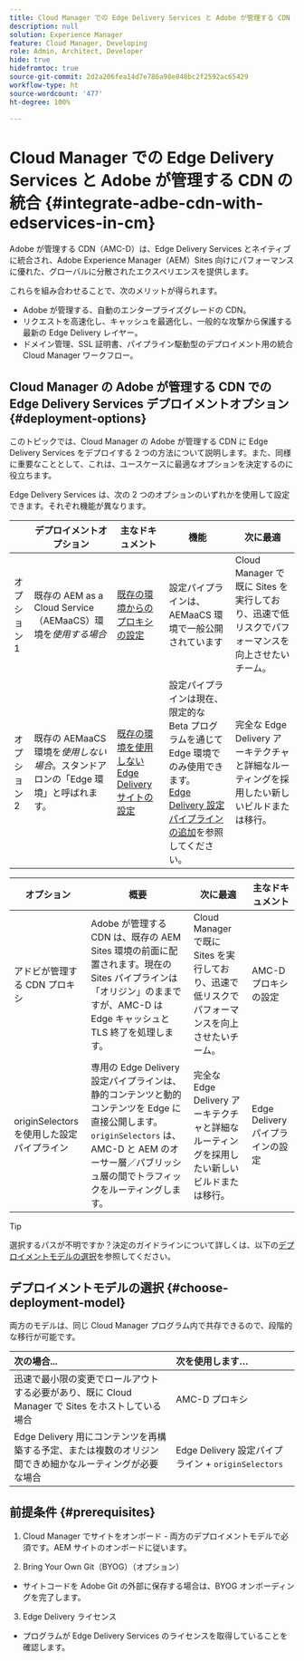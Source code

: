 ```yaml
---
title: Cloud Manager での Edge Delivery Services と Adobe が管理する CDN の統合
description: null
solution: Experience Manager
feature: Cloud Manager, Developing
role: Admin, Architect, Developer
hide: true
hidefromtoc: true
source-git-commit: 2d2a206fea14d7e786a98e848bc2f2592ac65429
workflow-type: ht
source-wordcount: '477'
ht-degree: 100%

---
```



# Cloud Manager での Edge Delivery Services と Adobe が管理する CDN の統合 {#integrate-adbe-cdn-with-edservices-in-cm}

Adobe が管理する CDN（AMC-D）は、Edge Delivery Services とネイティブに統合され、Adobe Experience Manager（AEM）Sites 向けにパフォーマンスに優れた、グローバルに分散されたエクスペリエンスを提供します。

これらを組み合わせることで、次のメリットが得られます。

* Adobe が管理する、自動のエンタープライズグレードの CDN。
* リクエストを高速化し、キャッシュを最適化し、一般的な攻撃から保護する最新の Edge Delivery レイヤー。
* ドメイン管理、SSL 証明書、パイプライン駆動型のデプロイメント用の統合 Cloud Manager ワークフロー。

<!--
Adobe's Edge Delivery Services (EDS) can take advantage of an Adobe managed CDN. EDS is a framework that optimizes website delivery for speed, simplicity, and scalability by pushing content closer to the user through edge nodes. It is not a replacement for a CDN, but rather a way to enhance content delivery, especially when you use the Adobe managed CDN. It offers you the following benefits:

* Adobe-Managed CDN: EDS can use an Adobe-managed CDN, offering features like self-service CDN management and automatic certificate renewal. 
* EDS and AEM: EDS is a feature of AEM as a Cloud Service and works alongside the AEM authoring environment. 
* Performance enhancement: EDS, in conjunction with an Adobe Managed CDN, improves website performance by caching content at edge locations closer to users, reducing latency. 
* Flexibility: EDS provides flexibility in content delivery, allowing your organization to choose between the Adobe-managed CDN or their own CDN setup, based on their needs and existing infrastructure. 
Self-Service CDN Management:
Adobe-managed CDN within EDS enables self-service configuration and management tasks like SSL certificate setup. 
 
Use Cases:
EDS with CDN integration is beneficial for various scenarios, including e-commerce storefronts and websites requiring high performance and scalability. -->

## Cloud Manager の Adobe が管理する CDN での Edge Delivery Services デプロイメントオプション {#deployment-options}

このトピックでは、Cloud Manager の Adobe が管理する CDN に Edge Delivery Services をデプロイする 2 つの方法について説明します。また、同様に重要なこととして、これは、ユースケースに最適なオプションを決定するのに役立ちます。

Edge Delivery Services は、次の 2 つのオプションのいずれかを使用して設定できます。それぞれ機能が異なります。

|  | デプロイメントオプション | 主なドキュメント | 機能 | 次に最適 |
| --- | --- | --- | --- | --- |
| オプション 1 | 既存の AEM as a Cloud Service（AEMaaCS）環境を&#x200B;*使用する場合* | [既存の環境からのプロキシの設定](https://www.aem.live/docs/byo-cdn-adobe-managed#option-1-setup-a-proxy-from-an-existing-environment) | 設定パイプラインは、AEMaaCS 環境で一般公開されています | Cloud Manager で既に Sites を実行しており、迅速で低リスクでパフォーマンスを向上させたいチーム。 |
| オプション 2 | 既存の AEMaaCS 環境を&#x200B;*使用しない場合*。スタンドアロンの「Edge 環境」と呼ばれます。 | [既存の環境を使用しない Edge Delivery サイトの設定](https://www.aem.live/docs/byo-cdn-adobe-managed#option-2-setup-an-edge-delivery-site-without-an-existing-environment) | 設定パイプラインは現在、限定的な Beta プログラムを通じて Edge 環境でのみ使用できます。<br>[Edge Delivery 設定パイプラインの追加](help/implementing/cloud-manager/release-notes/current.md##add-eds-pipeline)を参照してください。 | 完全な Edge Delivery アーキテクチャと詳細なルーティングを採用したい新しいビルドまたは移行。 |

<!-- Ultimately this URL above will need to be updated on GA -->

| オプション | 概要 | 次に最適 | 主なドキュメント |
| --- | --- | --- | --- |
| アドビが管理する CDN プロキシ | Adobe が管理する CDN は、既存の AEM Sites 環境の前面に配置されます。現在の Sites パイプラインは「オリジン」のままですが、AMC-D は Edge キャッシュと TLS 終了を処理します。 | Cloud Manager で既に Sites を実行しており、迅速で低リスクでパフォーマンスを向上させたいチーム。 | AMC-D プロキシの設定 |
| originSelectors を使用した設定パイプライン | 専用の Edge Delivery 設定パイプラインは、静的コンテンツと動的コンテンツを Edge に直接公開します。 `originSelectors` は、AMC-D と AEM のオーサー層／パブリッシュ層の間でトラフィックをルーティングします。 | 完全な Edge Delivery アーキテクチャと詳細なルーティングを採用したい新しいビルドまたは移行。 | Edge Delivery パイプラインの設定 |

>[!TIP]
>
>選択するパスが不明ですか？決定のガイドラインについて詳しくは、以下の[デプロイメントモデルの選択](#choose-deployment-model)を参照してください。

## デプロイメントモデルの選択 {#choose-deployment-model}

両方のモデルは、同じ Cloud Manager プログラム内で共存できるので、段階的な移行が可能です。

| 次の場合... | 次を使用します… |
| :--- | :--- |
| 迅速で最小限の変更でロールアウトする必要があり、既に Cloud Manager で Sites をホストしている場合 | AMC-D プロキシ |
| Edge Delivery 用にコンテンツを再構築する予定、または複数のオリジン間できめ細かなルーティングが必要な場合 | Edge Delivery 設定パイプライン + `originSelectors` |

## 前提条件 {#prerequisites}

1. Cloud Manager でサイトをオンボード - 両方のデプロイメントモデルで必須です。AEM サイトのオンボードに従います。

2. Bring Your Own Git（BYOG）（オプション）
- サイトコードを Adobe Git の外部に保存する場合は、BYOG オンボーディングを完了します。

3. Edge Delivery ライセンス
- プログラムが Edge Delivery Services のライセンスを取得していることを確認します。


